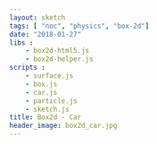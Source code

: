 ```yaml
---
layout: sketch
tags: [ "noc", "physics", "box-2d"]
date: "2018-01-27"
libs :
    - box2d-html5.js
    - box2d-helper.js
scripts : 
    - surface.js
    - box.js
    - car.js
    - particle.js
    - sketch.js
title: Box2d - Car
header_image: box2d_car.jpg
---
```

